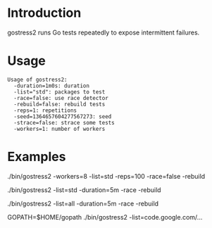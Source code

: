 Introduction
============

gostress2 runs Go tests repeatedly to expose intermittent failures.

Usage
=====

```
Usage of gostress2:
  -duration=1m0s: duration
  -list="std": packages to test
  -race=false: use race detector
  -rebuild=false: rebuild tests
  -reps=1: repetitions
  -seed=1364657604277567273: seed
  -strace=false: strace some tests
  -workers=1: number of workers
```

Examples
========

./bin/gostress2 -workers=8 -list=std -reps=100 -race=false -rebuild

./bin/gostress2 -list=std -duration=5m -race -rebuild

./bin/gostress2 -list=all -duration=5m -race -rebuild

GOPATH=$HOME/gopath ./bin/gostress2 -list=code.google.com/...
